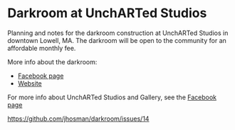 Darkroom at UnchARTed Studios
=============================

Planning and notes for the darkroom construction at UnchARTed Studios in downtown Lowell, MA. 
The darkroom will be open to the community for an affordable monthly fee. 

More info about the darkroom: 
* [Facebook page](https://www.facebook.com/UnchartedDarkroom) 
* [Website](http://uncharteddarkroom.com/)

For more info about UnchARTed Studios and Gallery, see the [Facebook page](https://www.facebook.com/pages/UnchARTed/202386856448988)

https://github.com/jhosman/darkroom/issues/14
